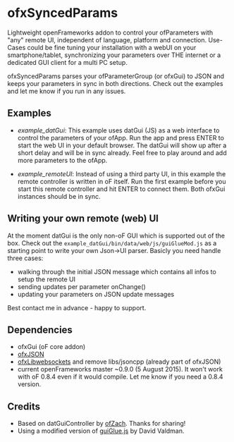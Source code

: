 # ofxSyncedParams

Lightweight openFrameworks addon to control your ofParameters with "any" remote UI, independent of language, platform and connection. Use-Cases could be fine tuning your installation with a webUI on your smartphone/tablet, synchronizing your parameters over THE internet or a dedicated GUI client for a multi PC setup. 

ofxSyncedParams parses your ofParameterGroup (or ofxGui) to JSON and keeps your parameters in sync in both directions. Check out the examples and let me know if you run in any issues.

Examples
---------
* *example_datGui*: This example uses datGui (JS) as a web interface to control the parameters of your ofApp. Run the app and press ENTER to start the web UI in your default browser. The datGui will show up after a short delay and will be in sync already. Feel free to play around and add more parameters to the ofApp. 

* *example_remoteUI*: Instead of using a third party UI, in this example the remote controller is written in oF itself. Run the first example before you start this remote controller and hit ENTER to connect them. Both ofxGui instances should be in sync.

Writing your own remote (web) UI
--------------------------------

At the moment datGui is the only non-oF GUI which is supported out of the box. Check out the `example_datGui/bin/data/web/js/guiGlueMod.js` as a starting point to write your own Json->UI parser. Basicly you need handle three cases:

* walking through the initial JSON message which contains all infos to setup the remote UI
* sending updates per parameter onChange()
* updating your parameters on JSON update messages

Best contact me in advance - happy to support.

Dependencies
------------
* ofxGui (oF core addon)
* [ofxJSON](https://github.com/jefftimesten/ofxJSON)
* [ofxLibwebsockets](https://github.com/labatrockwell/ofxLibwebsockets) and remove libs/jsoncpp (already part of ofxJSON)
* current openFrameworks master ~0.9.0 (5 August 2015). It won't work with oF 0.8.4 even if it would compile. Let me know if you need a 0.8.4 version.

Credits
--------
* Based on datGuiController by [ofZach](https://github.com/ofZach). Thanks for sharing!
* Using a modified version of [guiGlue.js](https://github.com/dmvaldman/guiGlue) by David Valdman.
